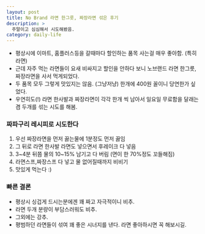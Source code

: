 ```yaml
---
layout: post
title: No Brand 라면 한그릇, 짜장라면 섞은 후기
description: >
  주말이고 심심해서 시도해봤음.
category: daily-life
---
```


- 평상시에 이마트, 홈플러스등을 갈때마다 할인하는 품목 사는걸 매우 좋아함. (특히 라면)
- 근데 자주 먹는 라면들이 요새 비싸지고 할인을 안하다 보니 노브랜드 라면 한그릇, 짜장라면을
  사서 먹게되었다.
- 두 품목 모두 그렇게 맛있지는 않음. (그냥저냥) 한개에 400원 꼴이니
  당연한가 싶었다.
- 우연히도(!) 라면 한사발과 짜장라면이 각각 한개 씩 남아서 일요일 무료함을 달래는겸 두개를 섞는 시도를 해봄.

### 짜파구리 레시피로 시도한다

1. 우선 짜장라면을 먼저 끓는물에 1분정도 먼저 끓임
2. 그 뒤로 라면 한사발 라면도 넣으면서 후레이크 다 넣음
3. 3~4분 뒤쯤 물의 10~15% 남기고 다 버림 (면이 한 70%정도 꼬들해짐)
4. 라면스프,짜장스프 다 넣고 물 없어질때까지 비비기
5. 맛있게 먹는다 :)

### 빠른 결론

- 평상시 싱겁게 드시는분에겐 꽤 짜고 자극적이니 비추.
- 라면 두개 분량이 부담스러워도 비추.
- 그외에는 강추.
- 평범하던 라면들이 섞여 꽤 좋은 시너지를 낸다. 라면 좋아하시면 꼭 해보시길.
